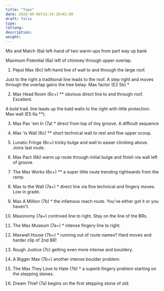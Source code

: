 ```yaml
---
title: "Topo"
date: 2020-09-06T14:34:28+01:00
draft: false
type: 
latlong:
description:
weight:
---
```


Mix and Match (6a) left-hand of two warm-ups from part way up bank

Maximum Potential (6a) left of chimney through upper overlap.

1. Pepsi Max (6c) left-hand line of wall to and through the large roof.

Just to the right a traditional line leads to the roof. A step right and moves through the overlap gains the tree belay: Max factor (E2 5b) *

2. Max Head Room (6c+) ** obvious direct line to and through roof. Excellent.

A bold trad. line leads up the bald walls to the right with little protection: Max wall (E5 6a **).

3. Max Pax 'em In (7a) * direct from top of tiny groove. A difficult sequence

4. Max 'is Wall (6c) ** short technical wall to rest and fine upper scoop.

5. Lunatic Fringe (6c+) tricky bulge and wall to easier climbing above. Joins last route.

6. Max Pact (6b) warm up route through initial bulge and finish via wall left of groove.

7. The Max Works (6c+) ** a super little route trending rightwards from the ramp.

8. Max to the Wall (7a+) * direct line via fine technical and fingery moves. Low in grade.

9. Max A Million (7b) * the infamous reach route. You've either got it or you haven't.

10. Maxonomy (7a+) contrived line to right. Stay on the line of the BRs.

11. The Max Museum (7a+) * intense fingery line to right.

12. Maxwell House (7b+) * running out of route names? Hard moves and harder clip of 2nd BR!

13. Rough Justice (7c) getting even more intense and bouldery.

14. A Bigger Max (7b+) another intense boulder problem.

15. The Max They Love to Hate (7b) * a superb fingery problem starting on the stepping stones.

16. Dream Thief (7a) begins on the first stepping stone of old.